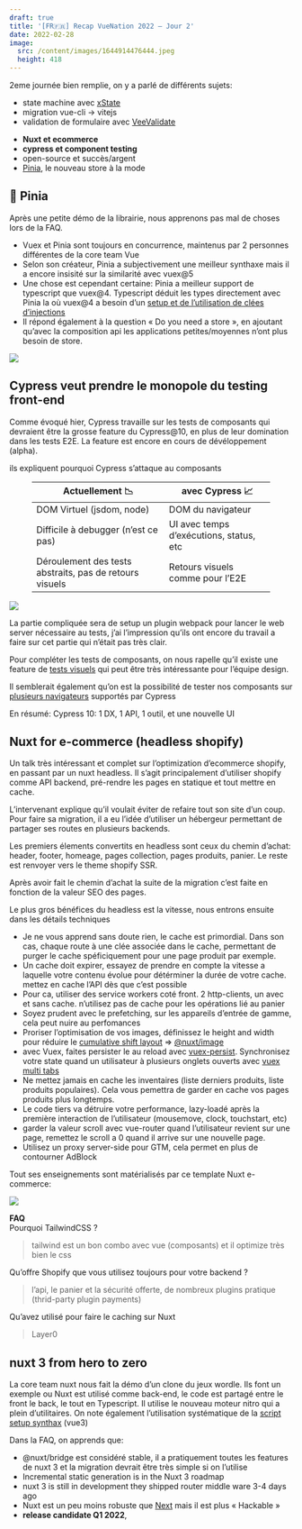 ```yaml
---
draft: true
title: '[FR🇫🇷] Recap VueNation 2022 – Jour 2'
date: 2022-02-28
image:
  src: /content/images/1644914476444.jpeg
  height: 418
---
```


2eme journée bien remplie, on y a parlé de différents sujets:

- state machine avec [xState](https://xstate.js.org/docs/visualizer/#write-and-visualize-your-code)
- migration vue-cli -> vitejs
- validation de formulaire avec [VeeValidate](https://github.com/logaretm/vee-validate)
<!--more-->
- **Nuxt et ecommerce**
- **cypress et component testing**
- open-source et succès/argent
- [Pinia](https://pinia.vuejs.org/), le nouveau store à la mode

## 🍍 Pinia

Après une petite démo de la librairie, nous apprenons pas mal de choses lors de la FAQ.

- Vuex et Pinia sont toujours en concurrence, maintenus par 2 personnes différentes de la core team Vue
- Selon son créateur, Pinia a subjectivement une meilleur synthaxe mais il a encore insisité sur la similarité avec vuex@5
- Une chose est cependant certaine: Pinia a meilleur support de typescript que vuex@4\. Typescript déduit les types directement avec Pinia la où vuex@4 a besoin d’un [setup et de l’utilisation de clées d’injections](https://next.vuex.vuejs.org/guide/typescript-support.html)
- Il répond également à la question « Do you need a store », en ajoutant qu’avec la composition api les applications petites/moyennes n’ont plus besoin de store.

![](/content/images/pasted-image-202201280025444.png)

## Cypress veut prendre le monopole du testing front-end

Comme évoqué hier, Cypress travaille sur les tests de composants qui devraient être la grosse feature du Cypress@10, en plus de leur domination dans les tests E2E. La feature est encore en cours de dévéloppement (alpha).

ils expliquent pourquoi Cypress s’attaque au composants

<figure class="wp-block-table">

| Actuellement 📉                                         | avec Cypress 📈                         |
| ------------------------------------------------------- | --------------------------------------- |
| DOM Virtuel (jsdom, node)                               | DOM du navigateur                       |
| Difficile à debugger (n’est ce pas)                     | UI avec temps d’exécutions, status, etc |
| Déroulement des tests abstraits, pas de retours visuels | Retours visuels comme pour l’E2E        |

</figure>

![](/content/images/Pasted-image-20220127225433.png)

La partie compliquée sera de setup un plugin webpack pour lancer le web server nécessaire au tests, j’ai l’impression qu’ils ont encore du travail a faire sur cet partie qui n’était pas très clair.

Pour compléter les tests de composants, on nous rapelle qu’il existe une feature de [tests visuels](https://docs.cypress.io/guides/tooling/visual-testing) qui peut être très intéressante pour l’équipe design.

Il semblerait également qu’on est la possibilité de tester nos composants sur [plusieurs navigateurs](https://www.cypress.io/blog/2020/02/06/introducing-firefox-and-edge-support-in-cypress-4-0/#header) supportés par Cypress

En résumé: Cypress 10: 1 DX, 1 API, 1 outil, et une nouvelle UI

## Nuxt for e-commerce (headless shopify)

Un talk très intéressant et complet sur l’optimization d’ecommerce shopify, en passant par un nuxt headless. Il s’agit principalement d’utiliser shopify comme API backend, pré-rendre les pages en statique et tout mettre en cache.

L’intervenant explique qu’il voulait éviter de refaire tout son site d’un coup.  
Pour faire sa migration, il a eu l’idée d’utiliser un hébergeur permettant de partager ses routes en plusieurs backends.

Les premiers élements convertits en headless sont ceux du chemin d’achat: header, footer, homeage, pages collection, pages produits, panier. Le reste est renvoyer vers le theme shopify SSR.

Après avoir fait le chemin d’achat la suite de la migration c’est faite en fonction de la valeur SEO des pages.

Le plus gros bénéfices du headless est la vitesse, nous entrons ensuite dans les détails techniques

- Je ne vous apprend sans doute rien, le cache est primordial. Dans son cas, chaque route à une clée associée dans le cache, permettant de purger le cache spéficiquement pour une page produit par exemple.
- Un cache doit expirer, essayez de prendre en compte la vitesse a laquelle votre contenu évolue pour détérminer la durée de votre cache. mettez en cache l’API dès que c’est possible
- Pour ca, utiliser des service workers coté front. 2 http-clients, un avec et sans cache. n’utilisez pas de cache pour les opérations lié au panier
- Soyez prudent avec le prefetching, sur les appareils d’entrée de gamme, cela peut nuire au perfomances
- Proriser l’optimisation de vos images, définissez le height and width pour réduire le [cumulative shift layout](https://www.fasterize.com/fr/blog/core-web-vitals-google-quest-ce-que-le-cumulative-layout-shift-cls/) => [@nuxt/image](https://image.nuxtjs.org/)
- avec Vuex, faites persister le au reload avec [vuex-persist](https://github.com/championswimmer/vuex-persist#readme). Synchronisez votre state quand un utilisateur à plusieurs onglets ouverts avec [vuex multi tabs](https://github.com/gabrielmbmb/vuex-multi-tab-state)
- Ne mettez jamais en cache les inventaires (liste derniers produits, liste produits populaires). Cela vous pemettra de garder en cache vos pages produits plus longtemps.
- Le code tiers va détruire votre performance, lazy-loadé après la première interaction de l’utilisateur (mousemove, clock, touchstart, etc)
- garder la valeur scroll avec vue-router quand l’utilisateur revient sur une page, remettez le scroll a 0 quand il arrive sur une nouvelle page.
- Utilisez un proxy server-side pour GTM, cela permet en plus de contourner AdBlock

Tout ses enseignements sont matérialisés par ce template Nuxt e-commerce:

![](/content/images/pasted-image-202201280138255.png)

**FAQ**  
Pourquoi TailwindCSS ?

> tailwind est un bon combo avec vue (composants) et il optimize très bien le css

Qu’offre Shopify que vous utilisez toujours pour votre backend ?

> l’api, le panier et la sécurité offerte, de nombreux plugins pratique (thrid-party plugin payments)

Qu’avez utilisé pour faire le caching sur Nuxt

> Layer0

## nuxt 3 from hero to zero

La core team nuxt nous fait la démo d’un clone du jeux wordle. Ils font un exemple ou Nuxt est utilisé comme back-end, le code est partagé entre le front le back, le tout en Typescript. Il utilise le nouveau moteur nitro qui a plein d’utilitaires. On note également l’utilisation systématique de la [script setup synthax](https://staging.vuejs.org/api/sfc-script-setup.html#script-setup) (vue3)

Dans la FAQ, on apprends que:

- @nuxt/bridge est considéré stable, il a pratiquement toutes les features de nuxt 3 et la migration devrait être très simple si on l’utilise
- Incremental static generation is in the Nuxt 3 roadmap
- nuxt 3 is still in development they shipped router middle ware 3-4 days ago
- Nuxt est un peu moins robuste que [Next](https://nextjs.org/) mais il est plus « Hackable »
- **release candidate Q1 2022**,
